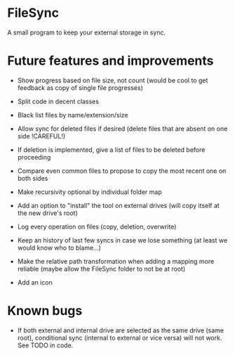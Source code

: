 # FileSync
A small program to keep your external storage in sync.

# Future features and improvements

- Show progress based on file size, not count (would be cool to get feedback as copy of single file progresses)

- Split code in decent classes

- Black list files by name/extension/size

- Allow sync for deleted files if desired (delete files that are absent on one side !CAREFUL!)

- If deletion is implemented, give a list of files to be deleted before proceeding

- Compare even common files to propose to copy the most recent one on both sides

- Make recursivity optional by individual folder map

- Add an option to "install" the tool on external drives (will copy itself at the new drive's root)

- Log every operation on files (copy, deletion, overwrite)

- Keep an history of last few syncs in case we lose something (at least we would know who to blame...)

- Make the relative path transformation when adding a mapping more reliable (maybe allow the FileSync folder to not be at root)

- Add an icon

# Known bugs

- If both external and internal drive are selected as the same drive (same root), conditional sync (internal to external or vice versa) will not work. See TODO in code.
